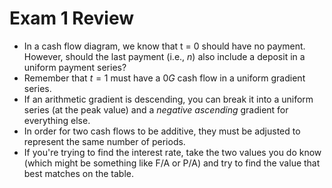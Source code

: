 # Exam 1 Review

- In a cash flow diagram, we know that t = 0 should have no payment. However, should the last payment (i.e., $n$) also include a deposit in a uniform payment series?
- Remember that $t = 1$ must have a $0G$ cash flow in a uniform gradient series.
- If an arithmetic gradient is descending, you can break it into a uniform series (at the peak value) and a *negative ascending* gradient for everything else.
- In order for two cash flows to be additive, they must be adjusted to represent the same number of periods.
- If you're trying to find the interest rate, take the two values you do know (which might be something like F/A or P/A) and try to find the value that best matches on the table.